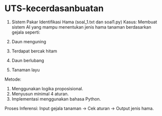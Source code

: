 # UTS-kecerdasanbuatan

1. Sistem Pakar Identifikasi Hama (soal_1.txt dan soal1.py)
Kasus:
Membuat sistem AI yang mampu menentukan jenis hama tanaman berdasarkan gejala seperti:

1. Daun menguning
2. Terdapat bercak hitam
3. Daun berlubang
4. Tanaman layu

Metode:
1. Menggunakan logika proposisional.
2. Menyusun minimal 4 aturan.
3. Implementasi menggunakan bahasa Python.

Proses Inferensi:
Input gejala tanaman → Cek aturan → Output jenis hama.

